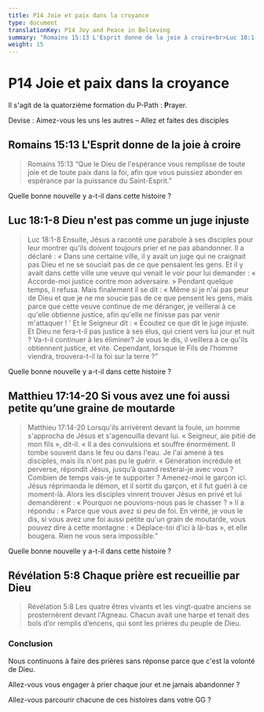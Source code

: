 ```yaml
---
title: P14 Joie et paix dans la croyance
type: document
translationKey: P14 Joy and Peace in Believing
summary: "Romains 15:13 L'Esprit donne de la joie à croire<br>Luc 18:1-8 Dieu n'est pas comme un juge injuste<br>Matthieu 17:14-20 Si vous avez une foi aussi petite qu’une graine de moutarde<br>Révélation 5:8 Chaque prière est recueillie par Dieu"
weight: 15
---
```

# P14 Joie et paix dans la croyance

Il s'agit de la quatorzième formation du P-Path : **P**rayer.

Devise : Aimez-vous les uns les autres – Allez et faites des disciples

## Romains 15:13 L'Esprit donne de la joie à croire

>   Romains 15:13 “Que le Dieu de l'espérance vous remplisse de toute joie et de toute paix dans la foi, afin que vous puissiez abonder en espérance par la puissance du Saint-Esprit.”

Quelle bonne nouvelle y a-t-il dans cette histoire ?

## Luc 18:1-8 Dieu n'est pas comme un juge injuste

>   Luc 18:1-8 Ensuite, Jésus a raconté une parabole à ses disciples pour leur montrer qu'ils doivent toujours prier et ne pas abandonner. Il a déclaré : « Dans une certaine ville, il y avait un juge qui ne craignait pas Dieu et ne se souciait pas de ce que pensaient les gens. Et il y avait dans cette ville une veuve qui venait le voir pour lui demander : « Accorde-moi justice contre mon adversaire. » Pendant quelque temps, il refusa. Mais finalement il se dit : « Même si je n'ai pas peur de Dieu et que je ne me soucie pas de ce que pensent les gens, mais parce que cette veuve continue de me déranger, je veillerai à ce qu'elle obtienne justice, afin qu'elle ne finisse pas par venir m'attaquer ! ' Et le Seigneur dit : « Écoutez ce que dit le juge injuste. Et Dieu ne fera-t-il pas justice à ses élus, qui crient vers lui jour et nuit ? Va-t-il continuer à les éliminer? Je vous le dis, il veillera à ce qu'ils obtiennent justice, et vite. Cependant, lorsque le Fils de l’homme viendra, trouvera-t-il la foi sur la terre ?”

Quelle bonne nouvelle y a-t-il dans cette histoire ?

## Matthieu 17:14-20 Si vous avez une foi aussi petite qu’une graine de moutarde

>   Matthieu 17:14-20 Lorsqu'ils arrivèrent devant la foule, un homme s'approcha de Jésus et s'agenouilla devant lui. « Seigneur, aie pitié de mon fils », dit-il. « Il a des convulsions et souffre énormément. Il tombe souvent dans le feu ou dans l'eau. Je l'ai amené à tes disciples, mais ils n'ont pas pu le guérir. « Génération incrédule et perverse, répondit Jésus, jusqu’à quand resterai-je avec vous ? Combien de temps vais-je te supporter ? Amenez-moi le garçon ici. Jésus réprimanda le démon, et il sortit du garçon, et il fut guéri à ce moment-là. Alors les disciples vinrent trouver Jésus en privé et lui demandèrent : « Pourquoi ne pouvions-nous pas le chasser ? » Il a répondu : « Parce que vous avez si peu de foi. En vérité, je vous le dis, si vous avez une foi aussi petite qu'un grain de moutarde, vous pouvez dire à cette montagne : « Déplace-toi d'ici à là-bas », et elle bougera. Rien ne vous sera impossible.”

Quelle bonne nouvelle y a-t-il dans cette histoire ?

## Révélation 5:8 Chaque prière est recueillie par Dieu

>   Révélation 5:8 Les quatre êtres vivants et les vingt-quatre anciens se prosternèrent devant l'Agneau. Chacun avait une harpe et tenait des bols d’or remplis d’encens, qui sont les prières du peuple de Dieu.

### Conclusion

Nous continuons à faire des prières sans réponse parce que c'est la volonté de Dieu.

Allez-vous vous engager à prier chaque jour et ne jamais abandonner ?

Allez-vous parcourir chacune de ces histoires dans votre GG ?

